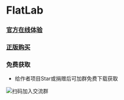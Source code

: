 # FlatLab
### [官方在线体验](http://thevectorlab.net/flatlab/)
### [正版购买](https://themeforest.net/item/flatlab-bootstrap-3-responsive-admin-template/5902687)
### 免费获取
- 给作者项目Star或捐赠后可加群免费下载获取

![](http://oweupqzdv.bkt.clouddn.com/IMG_07211.JPG "扫码加入交流群")